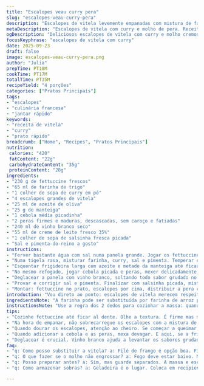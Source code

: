 ```yaml
---
title: "Escalopes veau curry pera"
slug: "escalopes-veau-curry-pera"
description: "Escalopes de vitela levemente empanadas com mistura de farinha e curry, douradas até adquirirem crosta dourada enquanto mantêm suculência interna. Acompanhadas de fettuccine cozidos al dente e molho cremoso ácido-doce de pera e vinho branco, finalizado com salsinha fresca. Combina técnica de deglaçar para capturar sabor na frigideira e reduzir o líquido, formando molho cremoso sem talhar. Um preparo rápido que brinca com texturas e notas aromáticas únicas do curry e do vinho mais toque frutado da pera. Ideal para jantar rápido, com toque sofisticado e diferente dos tradicionais escalopes ao natural."
metaDescription: "Escalopes de vitela com curry e molho de pera. Receita prática e sofisticada para um jantar memorável."
ogDescription: "Deliciosos escalopes de vitela com curry e molho cremoso de pera. Uma refeição rápida e cheia de sabor."
focusKeyphrase: "escalopes de vitela com curry"
date: 2025-09-23
draft: false
image: escalopes-veau-curry-pera.png
author: "Julia"
prepTime: PT18M
cookTime: PT17M
totalTime: PT35M
recipeYield: "4 porções"
categories: ["Pratos Principais"]
tags:
- "escalopes"
- "culinária francesa"
- "jantar rápido"
keywords:
- "receita de vitela"
- "curry"
- "prato rápido"
breadcrumb: ["Home", "Recipes", "Pratos Principais"]
nutrition: 
 calories: "420"
 fatContent: "22g"
 carbohydrateContent: "35g"
 proteinContent: "28g"
ingredients:
- "230 g de fettuccine frescos"
- "65 ml de farinha de trigo"
- "1 colher de sopa de curry em pó"
- "4 escalopes grandes de vitela"
- "25 ml de azeite de oliva"
- "25 g de manteiga"
- "1 cebola média picadinha"
- "2 peras firmes e maduras, descascadas, sem caroço e fatiadas"
- "240 ml de vinho branco seco"
- "55 ml de creme de leite fresco 35%"
- "1 colher de sopa de salsinha fresca picada"
- "Sal e pimenta-do-reino a gosto"
instructions:
- "Ferver bastante água com sal numa panela grande. Jogar os fettuccine e cozinhar até sentir firme ao morder, al dente mesmo. Escorrer e jogar um fio de azeite por cima pra não grudar durante a montagem. Reservar quente."
- "Numa tigela rasa, misturar farinha, curry, sal e pimenta. Temperar os escalopes com sal e pimenta e passar na mistura, espalhando bem em ambos os lados. Oblíquo, não empilhar pra não quebrar a crosta."
- "Esquentar frigideira larga com azeite e metade da manteiga até ficar quente mas não fumegante. Dourar os escalopes aos poucos, 1-1,5 minutos cada lado. Tem que formar crosta dourada sem cozinhar demais. Retirar e deixar repousar fora do fogo, cobertos para manter temperatura."
- "No mesmo refogado, jogar cebola picada e peras, mexer delicadamente até amolecer e dourar levemente. Se frigideira secar, adicionar um fio de manteiga pra não queimar. Temperar com sal e pimenta."
- "Deglacear a panela com vinho branco, soltando todo sabor grudado no fundo. Aumentar fogo e deixar ferver até reduzir pela metade, concentração dos aromas. Baixar fogo e acrescentar o creme de leite, cozinhar até o molho ficar levemente grosso, quase aveludado."
- "Provar e corrigir sal e pimenta. Finalizar com salsinha picada, misturar rápido e fechar o fogo."
- "Montar: fettuccine no prato, escalopes por cima, distribuir a pera com molho. Pimenta moída final e servir imediatamente."
introduction: "Vou direto ao ponto: escalopes de vitela merecem respeito. Quando você tenta inventar demais, estraga o que é bom. Mas aqui, o toque do curry na farinha dá uma crosta que desafia a rotina - aquele perfume quente e terroso que não domina, sussurra. A pera, que deve estar firme, é quase um segredo, equilibrando o curry com doçura fresca sem virar doce. E o vinho branco arremata, tudo ligado por um molho cremoso que não fica pesado, preserva o frescor. Cozinhar a massa no ponto certo e secar a frigideira entre etapas são truques que aprendi na marra. Esse prato é rápido e entrega sabor complexo. É daqueles que repetem na vontade, amando suas imperfeições e jeito descomplicado."
ingredientsNote: "A farinha pode ser substituída por farinha de arroz para versão sem glúten - vai perder um pouco da textura crocante, mas o sabor do curry continua intacto. Se não tiver vitela, um filé de frango cortado fino funciona, só fique atento para não cozinhar demais e ressecar. A manteiga pode virar óleo de coco ou mais azeite, mas perde aquele toque amanteigado que ajuda dourar. As peras devem estar firmes para manter forma na frigideira; se estiverem muito maduras, viram purê rápido. No vinho, prefira um seco, mesmo um brasileiro de qualidade básica já dá liga sem pesar no bolso. Salsinha fresca é imbatível, mas coentro pode ser um desafio para quem gosta de sabores mais exóticos e menos comuns aqui no Brasil. Sal e pimenta são cruciais, nunca deixe de ajustar no final — é sua última chance de acertar."
instructionsNote: "Use a regra dos 2 dedos para cozinhar a massa: quando sentir que ainda tem resistência ao morder, está pronta; escorra imediatamente pra não virar mingau. Na hora de empanar, espalhe essa camada de farinha e curry delicadamente para não desapertar a carne. Frigideira quente é chave - quando dourar o primeiro lado e desgrudar fácil, hora de virar. Se ver fumaça excessiva, abaixe o fogo ou tire um pouco de gordura se exagerou. Deglaçar: derrame o vinho e mexa com uma colher de pau, levanta aquela crostinha dourada grudada na panela, é ouro em sabor. A redução do vinho ajuda a intensificar essa riqueza sem amargar. Molho engrossa se mexer constante e fogo baixo, ponto é quando ele cobre as costas da colher, nem muito ralo nem grudento demais. Para não errar, acerte o tempero no final com calma, é aí que o prato fala de verdade."
tips:
- "Cozinhe fettuccine até ficar al dente. Olhe a textura. É firme mas maleável. E não deixe na água escorrendo muito tempo. Aqueça com azeite depois."
- "Na hora de empanar, não sobrecarregue os escalopes com a mistura de farinha e curry. A crosta fica mais crocante assim. Use a mão leve."
- "Quando dourar os escalopes, atenção ao cheiro. Se começar a queimar, tire do fogo. O ideal é crosta dourada, não queimada. Ajustar a temperatura é essencial."
- "Quando adicionar a cebola e as peras, mexa devagar. E aqui, se a frigideira secar, um pouco de manteiga ajuda. Não tenha medo de pingar mais."
- "Deglacear é crucial. Vinho branco ajuda a levantar os sabores grudados na panela. E não se esqueça de mexer bem. Isso intensifica o molho."
faq:
- "q: Como posso substituir a vitela? a: Filé de frango é opção boa. Fino mas cuidado para não ressecar. E temperar bem é sempre crucial. Você pode adicionar também peito de porco em fatias."
- "q: O que fazer se o molho não engrossar? a: Fogo deve estar baixo. Mexer sempre, é isso que ajuda. Se nada funcionar, uma colher de farinha com água pode ajudar a espessar."
- "q: Posso preparar antes? a: Sim, mas guarde separados. A massa e escalopes. Quando reaquecer, faça devagar. Aquece rápido mas perde a textura."
- "q: Como armazenar sobras? a: Geladeira é o lugar. Coloca em recipiente fechado. Duram até três dias. Não congele, vai perder o sabor e a textura."

---
```

